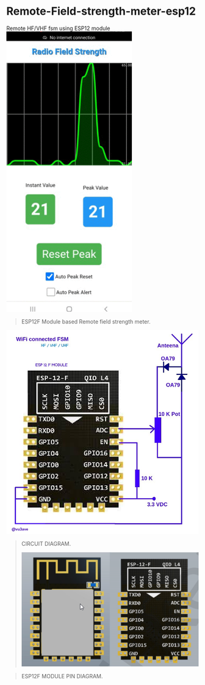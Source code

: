 # Remote-Field-strength-meter-esp12
Remote HF/VHF  fsm using ESP12 module
![](https://raw.githubusercontent.com/vu3ave/Remote-Field-strength-meter-esp12/main/IMG/REMOTE%20FSM.gif)

> ESP12F Module based Remote field strength meter.
>
> 
![](https://raw.githubusercontent.com/vu3ave/Remote-Field-strength-meter-esp12/main/IMG/CIRCUIT-DIAGRAM.jpg)

> CIRCUIT DIAGRAM.
>
> ![](https://raw.githubusercontent.com/vu3ave/Remote-Field-strength-meter-esp12/main/IMG/ESP_12F_Pinout.png)

> ESP12F MODULE PIN DIAGRAM.
